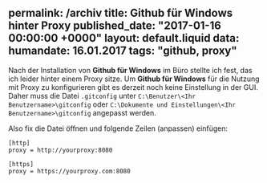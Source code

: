 permalink: /archiv
title: Github für Windows hinter Proxy
published_date: "2017-01-16 00:00:00 +0000"
layout: default.liquid
data:
  humandate: 16.01.2017
  tags: "github, proxy"
---
Nach der Installation von **Github für Windows** im Büro stellte ich fest, das ich leider hinter einem Proxy sitze. Um **Github für Windows** für die Nutzung mit Proxy zu konfigurieren gibt es derzeit noch keine Einstellung in der GUI.
Daher muss die Datei `.gitconfig` unter `C:\Benutzer\<Ihr Benutzername>\gitconfig` oder `C:\Dokumente und Einstellungen\<Ihr Benutzername>\gitconfig` angepasst werden.

Also fix die Datei öffnen und folgende Zeilen (anpassen) einfügen:

```
[http]
proxy = http://yourproxy:8080

[https]
proxy = https://yourproxy.com:8080
```